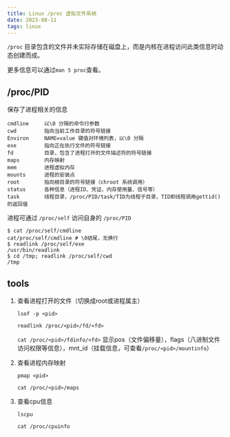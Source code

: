 ```yaml
---
title: Linux /proc 虚拟文件系统
date: 2023-08-11
tags: linux
---
```


`/proc` 目录包含的文件并未实际存储在磁盘上，而是内核在进程访问此类信息时动态创建而成。

更多信息可以通过`man 5 proc`查看。

## /proc/PID

保存了进程相关的信息

```
cmdline     以\0 分隔的命令行参数
cwd         指向当前工作目录的符号链接
Environ     NAME=value 键值对环境列表，以\0 分隔
exe         指向正在执行文件的符号链接
fd          目录，包含了进程打开的文件描述符的符号链接
maps        内存映射
mem         进程虚拟内存
mounts      进程的安装点
root        指向根目录的符号链接（chroot 系统调用）
status      各种信息（进程ID、凭证、内存使用量、信号等）
task        线程目录，/proc/PID/task/TID为线程子目录，TID即线程调用gettid()的返回值
```

进程可通过 `/proc/self` 访问自身的 `/proc/PID`

```shell
$ cat /proc/self/cmdline
cat/proc/self/cmdline # \0结尾，无换行
$ readlink /proc/self/exe
/usr/bin/readlink
$ cd /tmp; readlink /proc/self/cwd
/tmp
```

## tools

1. 查看进程打开的文件（切换成root或进程属主）

   `lsof -p <pid>`

   `readlink /proc/<pid>/fd/<fd>`

   `cat /proc/<pid>/fdinfo/<fd>` 显示pos（文件偏移量），flags（八进制文件访问权限等信息），mnt_id（挂载信息，可查看`/proc/<pid>/mountinfo`）

2. 查看进程内存映射

   `pmap <pid>`

   `cat /proc/<pid>/maps`

3. 查看cpu信息

   `lscpu`

   `cat /proc/cpuinfo`
